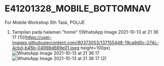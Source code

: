 # E41201328_MOBILE_BOTTOMNAV
 For Mobile Workshop 5th Task, POLIJE

1. Tampilan pada halaman "home"
![WhatsApp Image 2021-10-13 at 21 36 17 (1)](https://user-images.githubusercontent.com/80373053/137155448-19ca9d0c-274c-4cbd-b45b-04998d669e01.jpeg height=100px)
![WhatsApp Image 2021-10-13 at 21 36 17](https://user-images.githubusercontent.com/80373053/137155459-410ee044-24b6-42a6-b2e4-73e717366d8a.jpeg)
![WhatsApp Image 2021-10-13 at 21 36 17 (2)](https://user-images.githubusercontent.com/80373053/137155462-b3f7d53e-6e02-4572-ac1c-dbf580d23960.jpeg)

